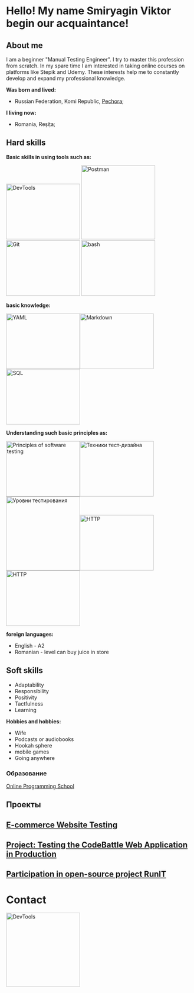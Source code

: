 # Hello! My name Smiryagin Viktor begin our acquaintance!

## About me

I am a beginner "Manual Testing Engineer". I try to master this profession from scratch. In my spare time I am interested in taking online courses on platforms like Stepik and Udemy. These interests help me to constantly develop and expand my professional knowledge.

**Was born and lived:** 
- Russian Federation, Komi Republic, [Pechora](https://eho.tb.ru/pechora-komi-republic);

**I living now:**
- Romania, Reșița;

## Hard skills

**Basic skills in using tools such as:**
 
 <img src="https://media.giphy.com/media/v1.Y2lkPTc5MGI3NjExNGJxNG93c2g0ZXdmbWxhd3lnOWN5M2hyN3Y5Zjgza2F4MWFxMm1qaCZlcD12MV9pbnRlcm5hbF9naWZfYnlfaWQmY3Q9Zw/pYm7AoJQAU2WEaYbGm/giphy.gif" width="200" height="150" alt="DevTools"></a> [](https://developer.chrome.com/docs/devtools/) <img src="https://media4.giphy.com/media/v1.Y2lkPTc5MGI3NjExMGUzNGt0dW81Y256a25taXdlZGh2NnBzeDgzeWV3YnZsZW9qbnlvaCZlcD12MV9pbnRlcm5hbF9naWZfYnlfaWQmY3Q9Zw/SDVYTimxoFjb3jNrCa/giphy.gif" width="200" height="200" alt="Postman"></a> [](https://www.postman.com/)  <img src="https://media.giphy.com/media/kH6CqYiquZawmU1HI6/giphy.gif" width="200" height="150" alt="Git"></a> [](https://git-scm.com/)<img src="https://media.giphy.com/media/v1.Y2lkPTc5MGI3NjExaXVsN2Rmazh1c3k2ZjFoMml6aTBldmtweWZmbGgyN2NieDZyOHptbiZlcD12MV9pbnRlcm5hbF9naWZfYnlfaWQmY3Q9Zw/jzfrXN8CKlFFc8ZqMl/giphy.gif" width="200" height="150" alt="bash"></a> [](https://www.gnu.org/software/bash/)


**basic knowledge:**

<img src="https://media.giphy.com/media/v1.Y2lkPTc5MGI3NjExYWM2eGFmYWpwejZlaW1lcTF4djh2Nmh4YWVwd3l4MWIzeTJiOHZ0aiZlcD12MV9pbnRlcm5hbF9naWZfYnlfaWQmY3Q9Zw/1mojRBWmxP3NFSpqD3/giphy.gif" width="200" height="150" alt="YAML"></a><img src="https://media4.giphy.com/media/v1.Y2lkPTc5MGI3NjExN3RqcHMxZ2FsdXhicTR6a3p0dGlvMmtvdzd1YTBqdzQwcjR4ZjcxNSZlcD12MV9pbnRlcm5hbF9naWZfYnlfaWQmY3Q9Zw/jgyZKMOe3Eg3UcSr7T/giphy.gif" width="200" height="150" alt="Markdown"></a><img src="https://media.giphy.com/media/v1.Y2lkPTc5MGI3NjExMm5saGduODN2djVkc3FoNWswdGw1MXU2bHBsaTI2cmJ2cm5zdXN0bSZlcD12MV9pbnRlcm5hbF9naWZfYnlfaWQmY3Q9Zw/C3Owc2NuVw7qCK4YWo/giphy.gif" width="200" height="150" alt="SQL">

**Understanding such basic principles as:**

 <img src="https://media.giphy.com/media/v1.Y2lkPTc5MGI3NjExbGwwbDZyeHM5aXJwNDV2YnRrNGhsNDFkd2J2ZmwxYm53bHh3Yzl0dSZlcD12MV9pbnRlcm5hbF9naWZfYnlfaWQmY3Q9Zw/WTL1cKpsqV7r1jXJGg/giphy.gif" width="200" height="150" alt="Principles of software testing"><img src="https://media.giphy.com/media/v1.Y2lkPTc5MGI3NjExeHZid2RsbWhyMDkyZm9lZXptYWRwbTVjcnpmcnJubGxkamZ4bHBhZCZlcD12MV9pbnRlcm5hbF9naWZfYnlfaWQmY3Q9Zw/s8xihxy3xryJFVNN8h/giphy.gif" width="200" height="150" alt="Техники тест-дизайна"><img src="https://media2.giphy.com/media/v1.Y2lkPTc5MGI3NjExbzUzNWNiemw3a2c5ZzE0aTZmbmExdHZtZmdqbWJkeXdqZGs3czJheiZlcD12MV9pbnRlcm5hbF9naWZfYnlfaWQmY3Q9Zw/wXGV6LuDyCOgmecegJ/giphy.gif" width="200" height="200" alt="Уровни тестирования"><img src="https://media4.giphy.com/media/v1.Y2lkPTc5MGI3NjExejBtdG5mcWV1b3NxZHJ5YW52bWF0dDkwNTZ3bmwzc2IzengxZ3dwbiZlcD12MV9pbnRlcm5hbF9naWZfYnlfaWQmY3Q9Zw/aII1MqL55skdd1sdul/giphy.gif" width="200" height="150" alt="HTTP"></a><img src="https://media2.giphy.com/media/v1.Y2lkPTc5MGI3NjExd3NzZHlqdzFhajB1Yjhsb3BtamN1Y3llZmlrbHlwa2hjbWEwcDRtZSZlcD12MV9pbnRlcm5hbF9naWZfYnlfaWQmY3Q9Zw/aN3fE65ZEvqdYZjbeV/giphy.gif" width="200" height="150" alt="HTTP"></a>



**foreign languages:**
* English  -  A2
* Romanian - level can buy juice in store

## Soft skills
* Adaptability
* Responsibility
* Positivity
* Tactfulness
* Learning

**Hobbies and hobbies:**
* Wife
* Podcasts or audiobooks
* Hookah sphere
* mobile games
* Going anywhere

### Образование 
[Online Programming School](https://ru.hexlet.io/u/victorsm)



## Проекты

## [E-commerce Website Testing](https://github.com/ViktorSmiryagin/qa-engineer-project-84)

## [Project: Testing the CodeBattle Web Application in Production](https://github.com/ViktorSmiryagin/qa-engineer-project-85)

## [Participation in open-source project RunIT](https://github.com/ViktorSmiryagin/Test_Runit)

# Contact
<a href="https://t.me/EA7Owner"><img src="https://media.giphy.com/media/v1.Y2lkPTc5MGI3NjExYzY2cTNvZmtocXZlZ3Zlbmx2MGlkM2tnM2N5MzM5MjBsMTA4bGVmYiZlcD12MV9pbnRlcm5hbF9naWZfYnlfaWQmY3Q9Zw/B37K3NPl4agREywDq8/giphy.gif" width="200" height="200" alt="DevTools"></a> [](https://t.me/EA7Owner)
